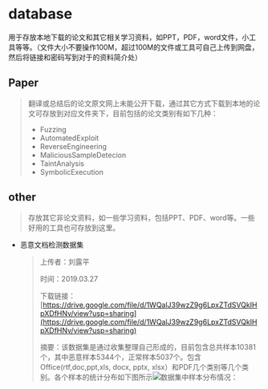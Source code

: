 # database

用于存放本地下载的论文和其它相关学习资料，如PPT，PDF，word文件，小工具等等。（文件大小不要操作100M，超过100M的文件或工具可自己上传到网盘，然后将链接和密码写到对于的资料简介处）



## Paper

> 翻译或总结后的论文原文网上未能公开下载，通过其它方式下载到本地的论文可存放到对应文件夹下，目前包括的论文类别有如下几种：
>
> *  Fuzzing
> * AutomatedExploit
> * ReverseEngineering
> * MaliciousSampleDetecion
> * TaintAnalysis
> * SymbolicExecution

## other

> 存放其它非论文资料，如一些学习资料，包括PPT、PDF、word等。一些好用的工具也可存放到这里。

- 恶意文档检测数据集

  > 上传者：刘露平
  >
  > 时间：2019.03.27
  >
  > 下载链接：[https://drive.google.com/file/d/1WQalJ39wzZ9g6LpxZTdSVQkIHpXDfHNv/view?usp=sharing](https://drive.google.com/file/d/1WQalJ39wzZ9g6LpxZTdSVQkIHpXDfHNv/view?usp=sharing)
  >
  > 摘要：该数据集是通过收集整理自己形成的，目前包含总共样本10381个，其中恶意样本5344个，正常样本5037个。包含Office(rtf,doc,ppt,xls, docx, pptx, xlsx）和PDF几个类别等几个类别。各个样本的统计分布如下图所示![数据集中样本分布情况](E:\网站博客\实验室\BinaryDatabase\database\figures\MaliciousDocument.png)：